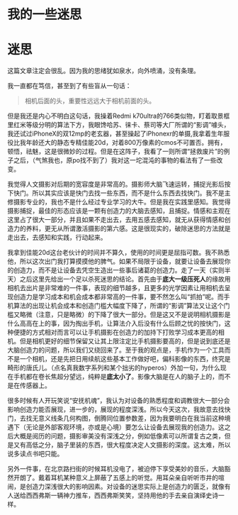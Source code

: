 # 我的一些迷思

# 迷思

这篇文章注定会很乱。因为我的思绪犹如泉水，向外喷涌，没有条理。

我一直都在笃信，甚至到了有些盲从一句话：

> 相机后面的头，重要性远远大于相机前面的头。

但是我还是内心不明白这句话，我操着Redmi k70ultra的766类似物，盯着取景框里红米等级分明的算法下方，我眼馋哈苏、徕卡、蔡司等大厂所谓的“影调”噱头，我还试过iPhoneX的双12mp的老玄器，甚至操起了iPhonexr的单摄,我拿着生年服役比我年龄还大的静态专精佳能20d，对着800万像素的cmos不可置否。拥有，顿悟，祛魅，这是很微妙的过程。但是在这阵子，我看了一则所谓“拯救废片”的例子之后，（气煞我也，原po找不到了）我对这一坨混沌的事物的看法有了一些改变。

我觉得人文摄影对后期的宽容度是非常高的。摄影师大脑飞速运转，捕捉光影后按下快门。所以其实应该是快门去找一些东西，而不是什么东西去找快门。我不是主修摄影专业的，我也不是什么经过专业学习的大牛。但是我在实践里感知。我觉得摄影捕捉，最佳的形态应该是一颗有创造力的大脑去感知，且捕捉。情感和主观在这里占了很大一部分，并且如果不走出去，去用五感去感知，就无从获得情感和创造力的养料，更无从所谓激活摄影的第六感。这是很现实的，破除迷思的方法就是走出去，去感知和实践，行动起来。

我拿到佳能20d这台老伙计的时间并不算久，使用的时间更是屈指可数。我不熟悉他，所以这次出门我打算摸摸他的脾气。如果不局限于设备，就要让设备去展现你的创造力，而不是让设备去凭空生造出一些事后诸葛的创造力。走了一天（实则半天）之后这里先给出一个足以杀死迷思的结论。首先由于**底大一级压死人**的缘故用相机去出片是非常难的一件事，表现的细节越多，且更多的光学因素让用相机去呈现创造力是学习成本和机会成本都非常高的一件事，要不然怎么叫“抓拍”呢。而手机算法的出现让机会成本和创造门槛大幅度下降了，所谓的“影调”算法又让这个门槛又略微（注意，只是略微）的下降了很大一部分。但是这又不是说明相机摄影是什么高高在上的事，因为掏出手机，让算法介入后没有什么后顾之忧的按快门，这种便捷的方式相对而言可以让手机摄影在创造力的加持下打败学习成本更高的相机。但是相机更好的细节保留又让其上限注定比手机摄影要高的，但是说到底还是大脑创造力的问题，所以我们又绕回来了。至于我的观点是，手机作为一个工具而不是一个相机，还是先把日用续航这些基本工作做好吧，偏科影像的东西，终究是畸形的唐氏儿。（点名真我数字系列和某个拙劣的hyperos）外加一句，为什么现在手机都在卷长焦超分望远，纯粹是**底太小了**。影像大脑是在人的脑子上的，而不是在传感器上。

很多时候有人开玩笑说“安抚机魂”，我认为对设备的熟悉程度和调教很大一部分会影响创造力能否展现，进一步的，展现的程度深浅。所以今天这次，我故意去找快门，去找无意义线条几何构图，倒腾同位置参数差，因为我要明白在我当前这种境遇下（无论是外部客观环境，亦或是心境）要怎么让设备去展现我的创造力。这之后大概是阅历的问题，摄影审美没有深浅之分，例如低像素可以所谓复古之类，但是又有高低之分，脑子里装的东西，很大程度决定人文摄影的深度。这太难，所以说多读点书吧只能。

另外一件事，在北京路扫街的时候耳机没电了，被迫停下享受美妙的音乐，大脑豁然开朗了。戴着耳机某种意义上屏蔽了五感上的听觉。用耳朵亲自听听市井的喧闹，是创造力深浅很大的影响因素。对设备的迷思实际上是创造力的匮乏，就像有人送给西西弗斯一辆神力推车，西西弗斯笑笑，坚持用他的手去亲自演绎史诗一样。

